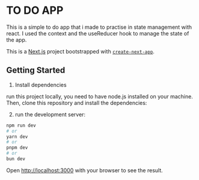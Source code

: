 TO DO APP
=====================

This is a simple to do app that i made  to practise in state management with react.
I used the context and the useReducer hook to manage the state of the app.

This is a [Next.js](https://nextjs.org) project bootstrapped with [`create-next-app`](https://nextjs.org/docs/app/api-reference/cli/create-next-app).

## Getting Started


1. Install dependencies

  run this project locally, you need to have node.js installed on your machine. Then, clone this repository and install the dependencies:

2. run the development server:

  ```bash
  npm run dev
  # or
  yarn dev
  # or
  pnpm dev
  # or
  bun dev
  ```

Open [http://localhost:3000](http://localhost:3000) with your browser to see the result.

